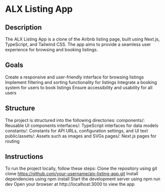 # ALX Listing App
## Description
The ALX Listing App is a clone of the Airbnb listing page, built using Next.js, TypeScript, and Tailwind CSS. The app aims to provide a seamless user experience for browsing and booking listings.
## Goals
Create a responsive and user-friendly interface for browsing listings
Implement filtering and sorting functionality for listings
Integrate a booking system for users to book listings
Ensure accessibility and usability for all users
## Structure
The project is structured into the following directories:
components/: Reusable UI components
interfaces/: TypeScript interfaces for data models
constants/: Constants for API URLs, configuration settings, and UI text
public/assets/: Assets such as images and SVGs
pages/: Next.js pages for routing
## Instructions
To run the project locally, follow these steps:
Clone the repository using git clone https://github.com/your-username/alx-listing-app.git
Install dependencies using npm install
Start the development server using npm run dev
Open your browser at http://localhost:3000 to view the app